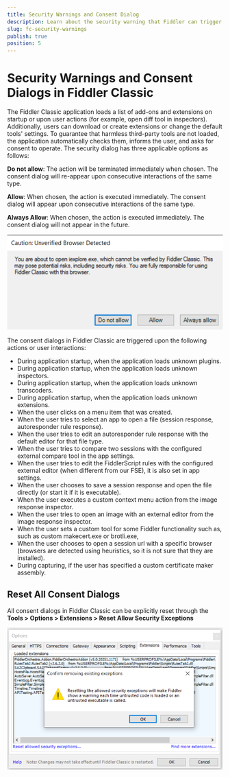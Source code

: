 ```yaml
---
title: Security Warnings and Consent Dialog
description: Learn about the security warning that Fiddler can trigger upon different user interactions.
slug: fc-security-warnings
publish: true
position: 5
---
```


# Security Warnings and Consent Dialogs in Fiddler Classic

The Fiddler Classic application loads a list of add-ons and extensions on startup or upon user actions (for example, open diff tool in inspectors). Additionally, users can download or create extensions or change the default tools' settings. To guarantee that harmless third-party tools are not loaded, the application automatically checks them, informs the user, and asks for consent to operate. The security dialog has three applicable options as follows:

**Do not allow**: The action will be terminated immediately when chosen. The consent dialog will re-appear upon consecutive interactions of the same type.

**Allow**: When chosen, the action is executed immediately. The consent dialog will appear upon consecutive interactions of the same type.

**Always Allow**: When chosen, the action is executed immediately. The consent dialog will not appear in the future.

![security dialogs in Fiddler Classic](../images/security-dialogs.png)

The consent dialogs in Fiddler Classic are triggered upon the following actions or user interactions:

- During application startup, when the application loads unknown plugins.
- During application startup, when the application loads unknown inspectors.
- During application startup, when the application loads unknown transcoders.
- During application startup, when the application loads unknown extensions.
- When the user clicks on a menu item that was created.
- When the user tries to select an app to open a file (session response, autoresponder rule response).
- When the user tries to edit an autoresponder rule response with the default editor for that file type.
- When the user tries to compare two sessions with the configured external compare tool in the app settings.
- When the user tries to edit the FiddlerScript rules with the configured external editor (when different from our FSE), it is also set in app settings.
- When the user chooses to save a session response and open the file directly (or start it if it is executable).
- When the user executes a custom context menu action from the image response inspector.
- When the user tries to open an image with an external editor from the image response inspector.
- When the user sets a custom tool for some Fiddler functionality such as, such as custom makecert.exe or brotli.exe,
- When the user chooses to open a session url with a specific browser (browsers are detected using heuristics, so it is not sure that they are installed).
- During capturing, if the user has specified a custom certificate maker assembly.

## Reset All Consent Dialogs

All consent dialogs in Fiddler Classic can be explicitly reset through the **Tools > Options > Extensions > Reset Allow Security Exceptions**

![Reset security dialogs in Fiddler Classic](../images/security-dialogs-reset.png)


